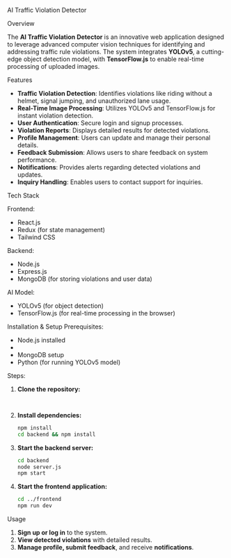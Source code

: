 AI Traffic Violation Detector

Overview

The **AI Traffic Violation Detector** is an innovative web application designed to leverage advanced computer vision techniques for identifying and addressing traffic rule violations. The system integrates **YOLOv5**, a cutting-edge object detection model, with **TensorFlow.js** to enable real-time processing of uploaded images.

Features

- **Traffic Violation Detection**: Identifies violations like riding without a helmet, signal jumping, and unauthorized lane usage.
- **Real-Time Image Processing**: Utilizes YOLOv5 and TensorFlow.js for instant violation detection.
- **User Authentication**: Secure login and signup processes.
- **Violation Reports**: Displays detailed results for detected violations.
- **Profile Management**: Users can update and manage their personal details.
- **Feedback Submission**: Allows users to share feedback on system performance.
- **Notifications**: Provides alerts regarding detected violations and updates.
- **Inquiry Handling**: Enables users to contact support for inquiries.

Tech Stack

Frontend:

- React.js
- Redux (for state management)
- Tailwind CSS

Backend:

- Node.js
- Express.js
- MongoDB (for storing violations and user data)

AI Model:

- YOLOv5 (for object detection)
- TensorFlow.js (for real-time processing in the browser)

Installation & Setup
Prerequisites:
- Node.js installed
- 
- MongoDB setup
- Python (for running YOLOv5 model)

Steps:

1. **Clone the repository:**
   ```sh
  
2. **Install dependencies:**
   ```sh
   npm install
   cd backend && npm install
   ```
3. **Start the backend server:**
   ```sh
   cd backend
   node server.js
   npm start
   ```
4. **Start the frontend application:**
   ```sh
   cd ../frontend
   npm run dev
   ```


Usage

1. **Sign up or log in** to the system.
2. **View detected violations** with detailed results.
3. **Manage profile, submit feedback**, and receive **notifications**.






